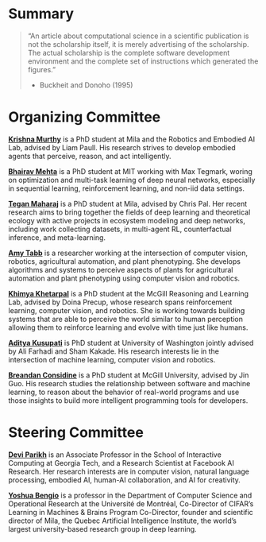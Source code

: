 # Summary

> “An article about computational science in a scientific publication is not the scholarship itself, it is merely advertising of the scholarship. The actual scholarship is the complete software development environment and the complete set of instructions which generated the figures.”
> - Buckheit and Donoho (1995)

# Organizing Committee

[**Krishna Murthy**](https://krrish94.github.io/) is a PhD student at Mila and the Robotics and Embodied AI Lab, advised by Liam Paull. His research strives to develop embodied agents that perceive, reason, and act intelligently.

[**Bhairav Mehta**](https://bhairavmehta95.github.io/) is a PhD student at MIT working with Max Tegmark, woring on optimization and multi-task learning of deep neural networks, especially in sequential learning, reinforcement learning, and non-iid data settings. 

[**Tegan Maharaj**](http://www.teganmaharaj.com/) is a PhD student at Mila, advised by Chris Pal. Her recent research aims to bring together the fields of deep learning and theoretical ecology with active projects in ecosystem modeling and deep networks, including work collecting datasets, in multi-agent RL, counterfactual inference, and meta-learning. 

[**Amy Tabb**](https://amytabb.com/) is a researcher working at the intersection of computer vision, robotics, agricultural automation, and plant phenotyping. She develops algorithms and systems to perceive aspects of plants for agricultural automation and plant phenotyping using computer vision and robotics.

[**Khimya Khetarpal**](https://kkhetarpal.wordpress.com/) is a PhD student at the McGill Reasoning and Learning Lab, advised by Doina Precup, whose research spans reinforcement learning, computer vision, and robotics. She is working towards building systems that are able to perceive the world similar to human perception allowing them to reinforce learning and evolve with time just like humans. 

[**Aditya Kusupati**](https://homes.cs.washington.edu/~kusupati/) is PhD student at University of Washington jointly advised by Ali Farhadi and Sham Kakade. His research interests lie in the intersection of machine learning, computer vision and robotics.

[**Breandan Considine**](https://breandan.net/) is a PhD student at McGill University, advised by Jin Guo. His research studies the relationship between software and machine learning, to reason about the behavior of real-world programs and use those insights to build more intelligent programming tools for developers.

# Steering Committee

[**Devi Parikh**](https://www.cc.gatech.edu/~parikh/) is an Associate Professor in the School of Interactive Computing at Georgia Tech, and a Research Scientist at Facebook AI Research. Her research interests are in computer vision, natural language processing, embodied AI, human-AI collaboration, and AI for creativity.

[**Yoshua Bengio**](https://yoshuabengio.org/) is a professor in the Department of Computer Science and Operational Research at the Université de Montréal, Co-Director of CIFAR’s Learning in Machines & Brains Program Co-Director, founder and scientific director of Mila, the Quebec Artificial Intelligence Institute, the world’s largest university-based research group in deep learning.
